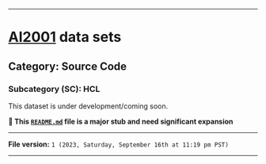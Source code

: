 
***

# [AI2001](https://github.com/seanpm2001/AI2001/) data sets

## Category: Source Code

### Subcategory (SC): HCL

This dataset is under development/coming soon.

**🌱️ This [`README.md`](/README.md) file is a major stub and need significant expansion**

***

**File version:** `1 (2023, Saturday, September 16th at 11:19 pm PST)`

***

